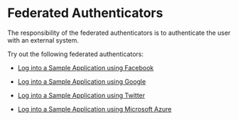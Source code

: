 # Federated Authenticators


The responsibility of the federated authenticators is to authenticate the user with an external system. 

Try out the following federated authenticators:

-   [Log into a Sample Application using Facebook](../fb-as-federated-authenticator-sample/)

-   [Log into a Sample Application using Google](../google-as-federated-authenticator-sample/)

-   [Log into a Sample Application using Twitter](../twitter-as-federated-authenticator-sample/)

-   [Log into a Sample Application using Microsoft Azure](../ms-azure-as-federated-authenticator-sample)